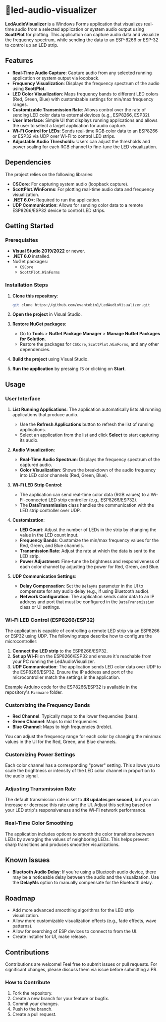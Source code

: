 
# 🚥led-audio-visualizer

**LedAudioVisualizer** is a Windows Forms application that visualizes real-time audio from a selected application or system audio output using **ScottPlot** for plotting. This application can capture audio data and visualize the frequency spectrum, while sending the data to an ESP-8266 or ESP-32 to control up an LED strip.

## Features

- **Real-Time Audio Capture**: Capture audio from any selected running application or system output via loopback.
- **Frequency Visualization**: Displays the frequency spectrum of the audio using **ScottPlot**.
- **LED Color Visualization**: Maps frequency bands to different LED colors (Red, Green, Blue) with customizable settings for min/max frequency ranges.
- **Customizable Transmission Rate**: Allows control over the rate of sending LED color data to external devices (e.g., ESP8266, ESP32).
- **User Interface**: Simple UI that displays running applications and allows the user to select a target application for audio capture.
- **Wi-Fi Control for LEDs**: Sends real-time RGB color data to an ESP8266 or ESP32 via UDP over Wi-Fi to control LED strips.
- **Adjustable Audio Thresholds**: Users can adjust the thresholds and power scaling for each RGB channel to fine-tune the LED visualization.

## Dependencies

The project relies on the following libraries:

- **CSCore**: For capturing system audio (loopback capture).
- **ScottPlot.WinForms**: For plotting real-time audio data and frequency visualization.
- **.NET 6.0+**: Required to run the application.
- **UDP Communication**: Allows for sending color data to a remote ESP8266/ESP32 device to control LED strips.

## Getting Started

### Prerequisites

- **Visual Studio 2019/2022** or newer.
- **.NET 6.0** installed.
- NuGet packages:
  - `CSCore`
  - `ScottPlot.WinForms`

### Installation Steps

1. **Clone this repository**:

   ```bash
   git clone https://github.com/evantobin1/LedAudioVisualizer.git
   ```

2. **Open the project** in Visual Studio.

3. **Restore NuGet packages**:
   - Go to **Tools** > **NuGet Package Manager** > **Manage NuGet Packages for Solution**.
   - Restore the packages for `CSCore`, `ScottPlot.WinForms`, and any other dependencies.

4. **Build the project** using Visual Studio.

5. **Run the application** by pressing `F5` or clicking on **Start**.

## Usage

### User Interface

1. **List Running Applications**: The application automatically lists all running applications that produce audio.
   
   - Use the **Refresh Applications** button to refresh the list of running applications.
   - Select an application from the list and click **Select** to start capturing its audio.

2. **Audio Visualization**:
   - **Real-Time Audio Spectrum**: Displays the frequency spectrum of the captured audio.
   - **Color Visualization**: Shows the breakdown of the audio frequency into LED color channels (Red, Green, Blue).

3. **Wi-Fi LED Strip Control**:
   - The application can send real-time color data (RGB values) to a Wi-Fi-connected LED strip controller (e.g., ESP8266/ESP32).
   - The **DataTransmission** class handles the communication with the LED strip controller over UDP.

4. **Customization**:
   - **LED Count**: Adjust the number of LEDs in the strip by changing the value in the LED count input.
   - **Frequency Bands**: Customize the min/max frequency values for the Red, Green, and Blue channels.
   - **Transmission Rate**: Adjust the rate at which the data is sent to the LED strip.
   - **Power Adjustment**: Fine-tune the brightness and responsiveness of each color channel by adjusting the power for Red, Green, and Blue.

5. **UDP Communication Settings**:
   - **Delay Compensation**: Set the `DelayMs` parameter in the UI to compensate for any audio delay (e.g., if using Bluetooth audio).
   - **Network Configuration**: The application sends color data to an IP address and port that must be configured in the `DataTransmission` class or UI settings.

### Wi-Fi LED Control (ESP8266/ESP32)

The application is capable of controlling a remote LED strip via an ESP8266 or ESP32 using UDP. The following steps describe how to configure the microcontroller:

1. **Connect the LED strip** to the ESP8266/ESP32.
2. **Set up Wi-Fi** on the ESP8266/ESP32 and ensure it's reachable from your PC running the LedAudioVisualizer.
3. **UDP Communication**: The application sends LED color data over UDP to the ESP8266/ESP32. Ensure the IP address and port of the microcontroller match the settings in the application.

Example Arduino code for the ESP8266/ESP32 is available in the repository's `Firmware` folder.

### Customizing the Frequency Bands

- **Red Channel**: Typically maps to the lower frequencies (bass).
- **Green Channel**: Maps to mid frequencies.
- **Blue Channel**: Maps to high frequencies (treble).

You can adjust the frequency range for each color by changing the min/max values in the UI for the Red, Green, and Blue channels.

### Customizing Power Settings

Each color channel has a corresponding "power" setting. This allows you to scale the brightness or intensity of the LED color channel in proportion to the audio signal.

### Adjusting Transmission Rate

The default transmission rate is set to **48 updates per second**, but you can increase or decrease this rate using the UI. Adjust this setting based on your LED strip's responsiveness and the Wi-Fi network performance.

### Real-Time Color Smoothing

The application includes options to smooth the color transitions between LEDs by averaging the values of neighboring LEDs. This helps prevent sharp transitions and produces smoother visualizations.

## Known Issues

- **Bluetooth Audio Delay**: If you're using a Bluetooth audio device, there may be a noticeable delay between the audio and the visualization. Use the **DelayMs** option to manually compensate for the Bluetooth delay.

## Roadmap

- Add more advanced smoothing algorithms for the LED strip visualization.
- Allow more customizable visualization effects (e.g., fade effects, wave patterns).
- Allow for searching of ESP devices to connect to from the UI.
- Create installer for UI, make release.

## Contributions

Contributions are welcome! Feel free to submit issues or pull requests. For significant changes, please discuss them via issue before submitting a PR.

### How to Contribute

1. Fork the repository.
2. Create a new branch for your feature or bugfix.
3. Commit your changes.
4. Push to the branch.
5. Create a pull request.
